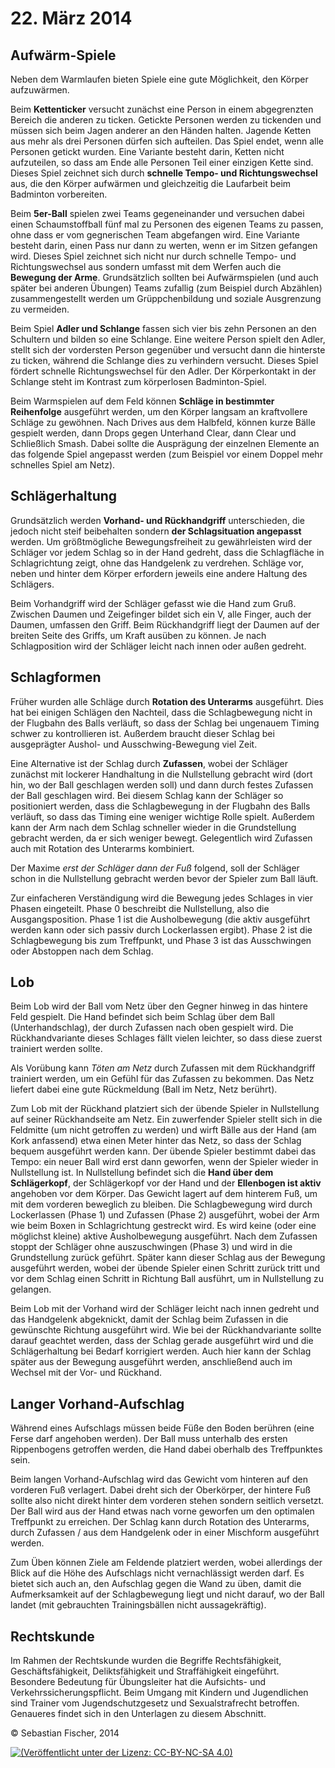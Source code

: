 # 22. März 2014

## Aufwärm-Spiele

Neben dem Warmlaufen bieten Spiele eine gute Möglichkeit, den Körper
aufzuwärmen.

Beim __Kettenticker__ versucht zunächst eine Person in einem
abgegrenzten Bereich die anderen zu ticken. Getickte Personen werden
zu tickenden und müssen sich beim Jagen anderer an den Händen halten.
Jagende Ketten aus mehr als drei Personen dürfen sich aufteilen. Das
Spiel endet, wenn alle Personen getickt wurden. Eine Variante besteht
darin, Ketten nicht aufzuteilen, so dass am Ende alle Personen Teil
einer einzigen Kette sind. Dieses Spiel zeichnet sich durch __schnelle
Tempo- und Richtungswechsel__ aus, die den Körper aufwärmen und
gleichzeitig die Laufarbeit beim Badminton vorbereiten.

Beim __5er-Ball__ spielen zwei Teams gegeneinander und versuchen dabei
einen Schaumstoffball fünf mal zu Personen des eigenen Teams zu
passen, ohne dass er vom gegnerischen Team abgefangen wird. Eine
Variante besteht darin, einen Pass nur dann zu werten, wenn er im
Sitzen gefangen wird. Dieses Spiel zeichnet sich nicht nur durch
schnelle Tempo- und Richtungswechsel aus sondern umfasst mit dem
Werfen auch die __Bewegung der Arme__. Grundsätzlich sollten bei
Aufwärmspielen (und auch später bei anderen Übungen) Teams zufallig
(zum Beispiel durch Abzählen) zusammengestellt werden um
Grüppchenbildung und soziale Ausgrenzung zu vermeiden.

Beim Spiel __Adler und Schlange__ fassen sich vier bis zehn Personen
an den Schultern und bilden so eine Schlange. Eine weitere Person
spielt den Adler, stellt sich der vordersten Person gegenüber und
versucht dann die hinterste zu ticken, während die Schlange dies zu
verhindern versucht. Dieses Spiel fördert schnelle Richtungswechsel
für den Adler. Der Körperkontakt in der Schlange steht im Kontrast zum
körperlosen Badminton-Spiel.

Beim Warmspielen auf dem Feld können __Schläge in bestimmter
Reihenfolge__ ausgeführt werden, um den Körper langsam an kraftvollere
Schläge zu gewöhnen. Nach Drives aus dem Halbfeld, können kurze Bälle
gespielt werden, dann Drops gegen Unterhand Clear, dann Clear und
Schließlich Smash. Dabei sollte die Ausprägung der einzelnen Elemente
an das folgende Spiel angepasst werden (zum Beispiel vor einem Doppel
mehr schnelles Spiel am Netz).

## Schlägerhaltung

Grundsätzlich werden __Vorhand- und Rückhandgriff__ unterschieden, die
jedoch nicht steif beibehalten sondern __der Schlagsituation
angepasst__ werden. Um größtmögliche Bewegungsfreiheit zu
gewährleisten wird der Schläger vor jedem Schlag so in der Hand
gedreht, dass die Schlagfläche in Schlagrichtung zeigt, ohne das
Handgelenk zu verdrehen. Schläge vor, neben und hinter dem Körper
erfordern jeweils eine andere Haltung des Schlägers.

Beim Vorhandgriff wird der Schläger gefasst wie die Hand zum Gruß.
Zwischen Daumen und Zeigefinger bildet sich ein V, alle Finger, auch
der Daumen, umfassen den Griff. Beim Rückhandgriff liegt der Daumen
auf der breiten Seite des Griffs, um Kraft ausüben zu können. Je nach
Schlagposition wird der Schläger leicht nach innen oder außen gedreht.

## Schlagformen

Früher wurden alle Schläge durch __Rotation des Unterarms__
ausgeführt. Dies hat bei einigen Schlägen den Nachteil, dass die
Schlagbewegung nicht in der Flugbahn des Balls verläuft, so dass der
Schlag bei ungenauem Timing schwer zu kontrollieren ist. Außerdem
braucht dieser Schlag bei ausgeprägter Aushol- und Ausschwing-Bewegung
viel Zeit.

Eine Alternative ist der Schlag durch __Zufassen__, wobei der Schläger
zunächst mit lockerer Handhaltung in die Nullstellung gebracht wird
(dort hin, wo der Ball geschlagen werden soll) und dann durch festes
Zufassen der Ball geschlagen wird. Bei diesem Schlag kann der Schläger
so positioniert werden, dass die Schlagbewegung in der Flugbahn des
Balls verläuft, so dass das Timing eine weniger wichtige Rolle spielt.
Außerdem kann der Arm nach dem Schlag schneller wieder in die
Grundstellung gebracht werden, da er sich weniger bewegt. Gelegentlich
wird Zufassen auch mit Rotation des Unterarms kombiniert.

Der Maxime *erst der Schläger dann der Fuß* folgend, soll der Schläger
schon in die Nullstellung gebracht werden bevor der Spieler zum Ball
läuft.

Zur einfacheren Verständigung wird die Bewegung jedes Schlages in vier
Phasen eingeteilt. Phase 0 beschreibt die Nullstellung, also die
Ausgangsposition. Phase 1 ist die Ausholbewegung (die aktiv ausgeführt
werden kann oder sich passiv durch Lockerlassen ergibt). Phase 2 ist
die Schlagbewegung bis zum Treffpunkt, und Phase 3 ist das
Ausschwingen oder Abstoppen nach dem Schlag.

## Lob

Beim Lob wird der Ball vom Netz über den Gegner hinweg in das hintere
Feld gespielt. Die Hand befindet sich beim Schlag über dem Ball
(Unterhandschlag), der durch Zufassen nach oben gespielt wird. Die
Rückhandvariante dieses Schlages fällt vielen leichter, so dass diese
zuerst trainiert werden sollte.

Als Vorübung kann *Töten am Netz* durch Zufassen mit dem Rückhandgriff
trainiert werden, um ein Gefühl für das Zufassen zu bekommen. Das
Netz liefert dabei eine gute Rückmeldung (Ball im Netz, Netz berührt).

Zum Lob mit der Rückhand platziert sich der übende Spieler in
Nullstellung auf seiner Rückhandseite am Netz. Ein zuwerfender Spieler
stellt sich in die Feldmitte (um nicht getroffen zu werden) und wirft
Bälle aus der Hand (am Kork anfassend) etwa einen Meter hinter das
Netz, so dass der Schlag bequem ausgeführt werden kann. Der übende
Spieler bestimmt dabei das Tempo: ein neuer Ball wird erst dann
geworfen, wenn der Spieler wieder in Nullstellung ist. In Nullstellung
befindet sich die __Hand über dem Schlägerkopf__, der Schlägerkopf vor
der Hand und der __Ellenbogen ist aktiv__ angehoben vor dem Körper.
Das Gewicht lagert auf dem hinterem Fuß, um mit dem vorderen beweglich
zu bleiben. Die Schlagbewegung wird durch Lockerlassen (Phase 1) und
Zufassen (Phase 2) ausgeführt, wobei der Arm wie beim Boxen in
Schlagrichtung gestreckt wird. Es wird keine (oder eine möglichst
kleine) aktive Ausholbewegung ausgeführt. Nach dem Zufassen stoppt der
Schläger ohne auszuschwingen (Phase 3) und wird in die Grundstellung
zurück geführt. Später kann dieser Schlag aus der Bewegung ausgeführt
werden, wobei der übende Spieler einen Schritt zurück tritt und vor
dem Schlag einen Schritt in Richtung Ball ausführt, um in Nullstellung
zu gelangen.

Beim Lob mit der Vorhand wird der Schläger leicht nach innen gedreht
und das Handgelenk abgeknickt, damit der Schlag beim Zufassen in die
gewünschte Richtung ausgeführt wird. Wie bei der Rückhandvariante
sollte darauf geachtet werden, dass der Schlag gerade ausgeführt wird
und die Schlägerhaltung bei Bedarf korrigiert werden. Auch hier kann
der Schlag später aus der Bewegung ausgeführt werden, anschließend
auch im Wechsel mit der Vor- und Rückhand.

## Langer Vorhand-Aufschlag

Während eines Aufschlags müssen beide Füße den Boden berühren (eine
Ferse darf angehoben werden). Der Ball muss unterhalb des ersten
Rippenbogens getroffen werden, die Hand dabei oberhalb des
Treffpunktes sein.

Beim langen Vorhand-Aufschlag wird das Gewicht vom hinteren auf den
vorderen Fuß verlagert. Dabei dreht sich der Oberkörper, der hintere
Fuß sollte also nicht direkt hinter dem vorderen stehen sondern
seitlich versetzt. Der Ball wird aus der Hand etwas nach vorne
geworfen um den optimalen Treffpunkt zu erreichen. Der Schlag kann
durch Rotation des Unterarms, durch Zufassen / aus dem Handgelenk oder
in einer Mischform ausgeführt werden.

Zum Üben können Ziele am Feldende platziert werden, wobei allerdings
der Blick auf die Höhe des Aufschlags nicht vernachlässigt werden
darf. Es bietet sich auch an, den Aufschlag gegen die Wand zu üben,
damit die Aufmerksamkeit auf der Schlagbewegung liegt und nicht
darauf, wo der Ball landet (mit gebrauchten Trainingsbällen nicht
aussagekräftig).

## Rechtskunde

Im Rahmen der Rechtskunde wurden die Begriffe Rechtsfähigkeit,
Geschäftsfähigkeit, Deliktsfähigkeit und Straffähigkeit eingeführt.
Besondere Bedeutung für Übungsleiter hat die Aufsichts- und
Verkehrssicherungspflicht. Beim Umgang mit Kindern und Jugendlichen
sind Trainer vom Jugendschutzgesetz und Sexualstrafrecht betroffen.
Genaueres findet sich in den Unterlagen zu diesem Abschnitt.


© Sebastian Fischer, 2014

[![(Veröffentlicht unter der Lizenz: CC-BY-NC-SA 4.0)](http://i.creativecommons.org/l/by-nc-sa/4.0/88x31.png)](http://creativecommons.org/licenses/by-nc-sa/4.0/deed.de)
